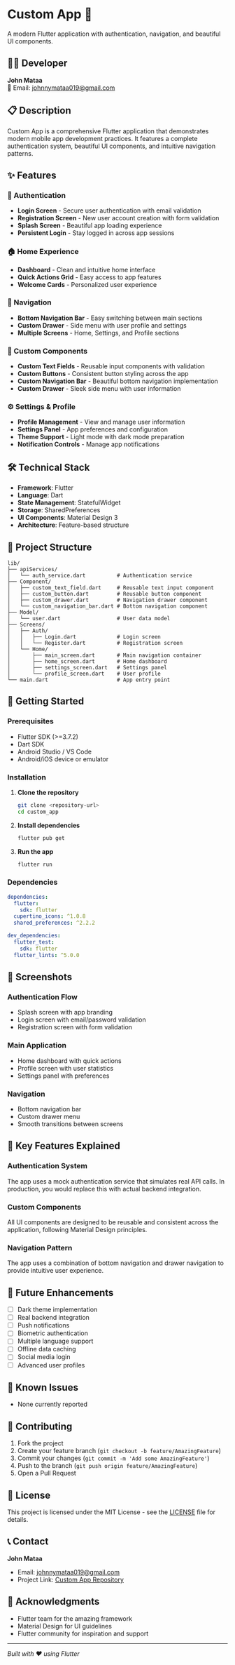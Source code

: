# Custom App 📱

A modern Flutter application with authentication, navigation, and beautiful UI components.

## 👨‍💻 Developer

**John Mataa**  
📧 Email: [johnnymataa019@gmail.com](mailto:johnnymataa019@gmail.com)

## 📋 Description

Custom App is a comprehensive Flutter application that demonstrates modern mobile app development practices. It features a complete authentication system, beautiful UI components, and intuitive navigation patterns.

## ✨ Features

### 🔐 Authentication
- **Login Screen** - Secure user authentication with email validation
- **Registration Screen** - New user account creation with form validation
- **Splash Screen** - Beautiful app loading experience
- **Persistent Login** - Stay logged in across app sessions

### 🏠 Home Experience
- **Dashboard** - Clean and intuitive home interface
- **Quick Actions Grid** - Easy access to app features
- **Welcome Cards** - Personalized user experience

### 🧭 Navigation
- **Bottom Navigation Bar** - Easy switching between main sections
- **Custom Drawer** - Side menu with user profile and settings
- **Multiple Screens** - Home, Settings, and Profile sections

### 🎨 Custom Components
- **Custom Text Fields** - Reusable input components with validation
- **Custom Buttons** - Consistent button styling across the app
- **Custom Navigation Bar** - Beautiful bottom navigation implementation
- **Custom Drawer** - Sleek side menu with user information

### ⚙️ Settings & Profile
- **Profile Management** - View and manage user information
- **Settings Panel** - App preferences and configuration
- **Theme Support** - Light mode with dark mode preparation
- **Notification Controls** - Manage app notifications

## 🛠️ Technical Stack

- **Framework**: Flutter
- **Language**: Dart
- **State Management**: StatefulWidget
- **Storage**: SharedPreferences
- **UI Components**: Material Design 3
- **Architecture**: Feature-based structure

## 📁 Project Structure

```
lib/
├── apiServices/
│   └── auth_service.dart          # Authentication service
├── Component/
│   ├── custom_text_field.dart     # Reusable text input component
│   ├── custom_button.dart         # Reusable button component
│   ├── custom_drawer.dart         # Navigation drawer component
│   └── custom_navigation_bar.dart # Bottom navigation component
├── Model/
│   └── user.dart                  # User data model
├── Screens/
│   ├── Auth/
│   │   ├── Login.dart             # Login screen
│   │   └── Register.dart          # Registration screen
│   └── Home/
│       ├── main_screen.dart       # Main navigation container
│       ├── home_screen.dart       # Home dashboard
│       ├── settings_screen.dart   # Settings panel
│       └── profile_screen.dart    # User profile
└── main.dart                      # App entry point
```

## 🚀 Getting Started

### Prerequisites

- Flutter SDK (>=3.7.2)
- Dart SDK
- Android Studio / VS Code
- Android/iOS device or emulator

### Installation

1. **Clone the repository**
   ```bash
   git clone <repository-url>
   cd custom_app
   ```

2. **Install dependencies**
   ```bash
   flutter pub get
   ```

3. **Run the app**
   ```bash
   flutter run
   ```

### Dependencies

```yaml
dependencies:
  flutter:
    sdk: flutter
  cupertino_icons: ^1.0.8
  shared_preferences: ^2.2.2

dev_dependencies:
  flutter_test:
    sdk: flutter
  flutter_lints: ^5.0.0
```

## 📱 Screenshots

### Authentication Flow
- Splash screen with app branding
- Login screen with email/password validation
- Registration screen with form validation

### Main Application
- Home dashboard with quick actions
- Profile screen with user statistics
- Settings panel with preferences

### Navigation
- Bottom navigation bar
- Custom drawer menu
- Smooth transitions between screens

## 🔑 Key Features Explained

### Authentication System
The app uses a mock authentication service that simulates real API calls. In production, you would replace this with actual backend integration.

### Custom Components
All UI components are designed to be reusable and consistent across the application, following Material Design principles.

### Navigation Pattern
The app uses a combination of bottom navigation and drawer navigation to provide intuitive user experience.

## 🎯 Future Enhancements

- [ ] Dark theme implementation
- [ ] Real backend integration
- [ ] Push notifications
- [ ] Biometric authentication
- [ ] Multiple language support
- [ ] Offline data caching
- [ ] Social media login
- [ ] Advanced user profiles

## 🐛 Known Issues

- None currently reported

## 🤝 Contributing

1. Fork the project
2. Create your feature branch (`git checkout -b feature/AmazingFeature`)
3. Commit your changes (`git commit -m 'Add some AmazingFeature'`)
4. Push to the branch (`git push origin feature/AmazingFeature`)
5. Open a Pull Request

## 📄 License

This project is licensed under the MIT License - see the [LICENSE](LICENSE) file for details.

## 📞 Contact

**John Mataa**
- Email: [johnnymataa019@gmail.com](mailto:johnnymataa019@gmail.com)
- Project Link: [Custom App Repository](https://github.com/johnmataa/custom_app)

## 🙏 Acknowledgments

- Flutter team for the amazing framework
- Material Design for UI guidelines
- Flutter community for inspiration and support

---

*Built with ❤️ using Flutter*
